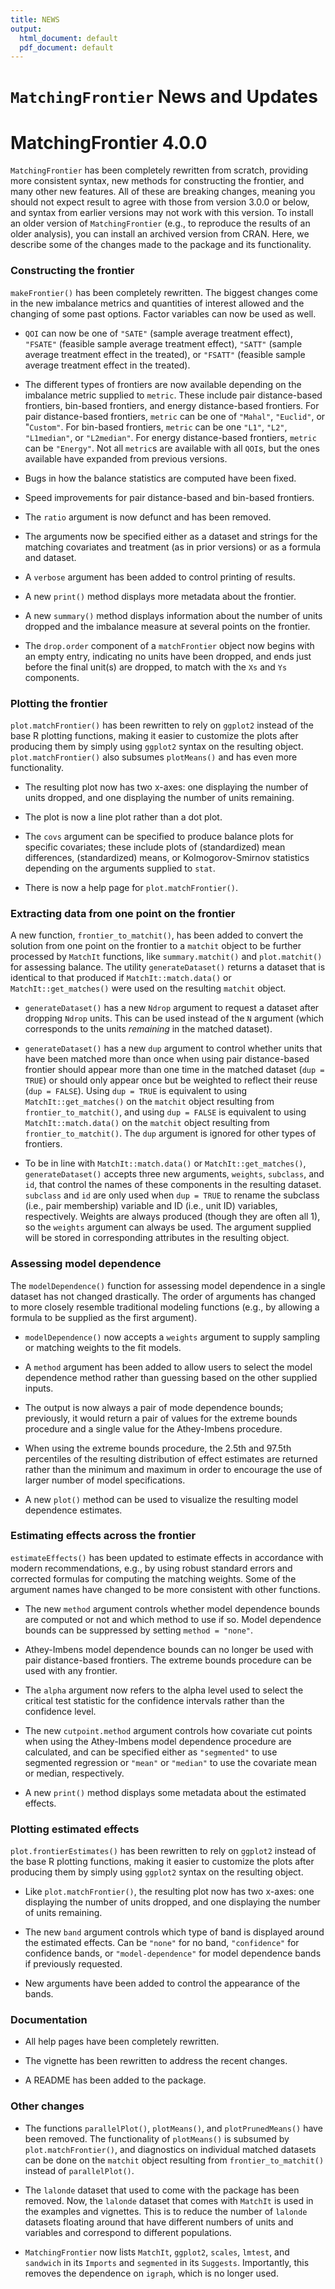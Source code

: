 ```yaml
---
title: NEWS
output:
  html_document: default
  pdf_document: default
---
```

  `MatchingFrontier` News and Updates
======

# MatchingFrontier 4.0.0

`MatchingFrontier` has been completely rewritten from scratch, providing more consistent syntax, new methods for constructing the frontier, and many other new features. All of these are breaking changes, meaning you should not expect result to agree with those from version 3.0.0 or below, and syntax from earlier versions may not work with this version. To install an older version of `MatchingFrontier` (e.g., to reproduce the results of an older analysis), you can install an archived version from CRAN. Here, we describe some of the changes made to the package and its functionality.

### Constructing the frontier

`makeFrontier()` has been completely rewritten. The biggest changes come in the new imbalance metrics and quantities of interest allowed and the changing of some past options. Factor variables can now be used as well.

* `QOI` can now be one of `"SATE"` (sample average treatment effect), `"FSATE"` (feasible sample average treatment effect), `"SATT"` (sample average treatment effect in the treated), or `"FSATT"` (feasible sample average treatment effect in the treated).

* The different types of frontiers are now available depending on the imbalance metric supplied to `metric`. These include pair distance-based frontiers, bin-based frontiers, and energy distance-based frontiers. For pair distance-based frontiers, `metric` can be one of `"Mahal"`, `"Euclid"`, or "`Custom"`. For bin-based frontiers, `metric` can be one `"L1"`, `"L2"`, `"L1median"`, or `"L2median"`. For energy distance-based frontiers, `metric` can be `"Energy"`. Not all `metric`s are available with all `QOI`s, but the ones available have expanded from previous versions.

* Bugs in how the balance statistics are computed have been fixed.

* Speed improvements for pair distance-based and bin-based frontiers.

* The `ratio` argument is now defunct and has been removed.

* The arguments now be specified either as a dataset and strings for the matching covariates and treatment (as in prior versions) or as a formula and dataset.

* A `verbose` argument has been added to control printing of results.

* A new `print()` method displays more metadata about the frontier.

* A new `summary()` method displays information about the number of units dropped and the imbalance measure at several points on the frontier.

* The `drop.order` component of a `matchFrontier` object now begins with an empty entry, indicating no units have been dropped, and ends just before the final unit(s) are dropped, to match with the `Xs` and `Ys` components.

### Plotting the frontier

`plot.matchFrontier()` has been rewritten to rely on `ggplot2` instead of the base R plotting functions, making it easier to customize the plots after producing them by simply using `ggplot2` syntax on the resulting object. `plot.matchFrontier()` also subsumes `plotMeans()` and has even more functionality.

* The resulting plot now has two x-axes: one displaying the number of units dropped, and one displaying the number of units remaining.

* The plot is now a line plot rather than a dot plot.

* The `covs` argument can be specified to produce balance plots for specific covariates; these include plots of (standardized) mean differences, (standardized) means, or Kolmogorov-Smirnov statistics depending on the arguments supplied to `stat`.

* There is now a help page for `plot.matchFrontier()`.

### Extracting data from one point on the frontier

A new function, `frontier_to_matchit()`, has been added to convert the solution from one point on the frontier to a `matchit` object to be further processed by `MatchIt` functions, like `summary.matchit()` and `plot.matchit()` for assessing balance. The utility `generateDataset()` returns a dataset that is identical to that produced if `MatchIt::match.data()` or `MatchIt::get_matches()` were used on the resulting `matchit` object.

* `generateDataset()` has a new `Ndrop` argument to request a dataset after dropping `Ndrop` units. This can be used instead of the `N` argument (which corresponds to the units *remaining* in the matched dataset).

* `generateDataset()` has a new `dup` argument to control whether units that have been matched more than once when using  pair distance-based frontier should appear more than one time in the matched dataset (`dup = TRUE`) or should only appear once but be weighted to reflect their reuse (`dup = FALSE`). Using `dup = TRUE` is equivalent to using `MatchIt::get_matches()` on the `matchit` object resulting from `frontier_to_matchit()`, and using `dup = FALSE` is equivalent to using `MatchIt::match.data()` on the `matchit` object resulting from `frontier_to_matchit()`. The `dup` argument is ignored for other types of frontiers.

* To be in line with `MatchIt::match.data()` or `MatchIt::get_matches()`, `generateDataset()` accepts three new arguments, `weights`, `subclass`, and `id`, that control the names of these components in the resulting dataset. `subclass` and `id` are only used when `dup = TRUE` to rename the subclass (i.e., pair membership) variable and ID (i.e., unit ID) variables, respectively. Weights are always produced (though they are often all 1), so the `weights` argument can always be used. The argument supplied will be stored in corresponding attributes in the resulting object.

### Assessing model dependence

The `modelDependence()` function for assessing model dependence in a single dataset has not changed drastically. The order of arguments has changed to more closely resemble traditional modeling functions (e.g., by allowing a formula to be supplied as the first argument).

* `modelDependence()` now accepts a `weights` argument to supply sampling or matching weights to the fit models.

* A `method` argument has been added to allow users to select the model dependence method rather than guessing based on the other supplied inputs.

* The output is now always a pair of mode dependence bounds; previously, it would return a pair of values for the extreme bounds procedure and a single value for the Athey-Imbens procedure.

* When using the extreme bounds procedure, the 2.5th and 97.5th percentiles of the resulting distribution of effect estimates are returned rather than the minimum and maximum in order to encourage the use of larger number of model specifications.

* A new `plot()` method can be used to visualize the resulting model dependence estimates.

### Estimating effects across the frontier

`estimateEffects()` has been updated to estimate effects in accordance with modern recommendations, e.g., by using robust standard errors and corrected formulas for computing the matching weights. Some of the argument names have changed to be more consistent with other functions.

* The new `method` argument controls whether model dependence bounds are computed or not and which method to use if so. Model dependence bounds can be suppressed by setting `method = "none"`.

* Athey-Imbens model dependence bounds can no longer be used with pair distance-based frontiers. The extreme bounds procedure can be used with any frontier.

* The `alpha` argument now refers to the alpha level used to select the critical test statistic for the confidence intervals rather than the confidence level.

* The new `cutpoint.method` argument controls how covariate cut points when using the Athey-Imbens model dependence procedure are calculated, and can be specified either as `"segmented"` to use segmented regression or `"mean"` or `"median"` to use the covariate mean or median, respectively.

* A new `print()` method displays some metadata about the estimated effects.

### Plotting estimated effects

`plot.frontierEstimates()` has been rewritten to rely on `ggplot2` instead of the base R plotting functions, making it easier to customize the plots after producing them by simply using `ggplot2` syntax on the resulting object.

* Like `plot.matchFrontier()`, the resulting plot now has two x-axes: one displaying the number of units dropped, and one displaying the number of units remaining.

* The new `band` argument controls which type of band is displayed around the estimated effects. Can be `"none"` for no band, `"confidence"` for confidence bands, or `"model-dependence"` for model dependence bands if previously requested.

* New arguments have been added to control the appearance of the bands.

### Documentation

* All help pages have been completely rewritten.

* The vignette has been rewritten to address the recent changes.

* A README has been added to the package.

### Other changes

* The functions `parallelPlot()`, `plotMeans()`, and `plotPrunedMeans()` have been removed. The functionality of `plotMeans()` is subsumed by `plot.matchFrontier()`, and diagnostics on individual matched datasets can be done on the `matchit` object resulting from `frontier_to_matchit()` instead of `parallelPlot()`.

* The `lalonde` dataset that used to come with the package has been removed. Now, the `lalonde` dataset that comes with `MatchIt` is used in the examples and vignettes. This is to reduce the number of `lalonde` datasets floating around that have different numbers of units and variables and correspond to different populations.

* `MatchingFrontier` now lists `MatchIt`, `ggplot2`, `scales`, `lmtest`, and `sandwich` in its `Imports` and `segmented` in its `Suggests`. Importantly, this removes the dependence on `igraph`, which is no longer used.
